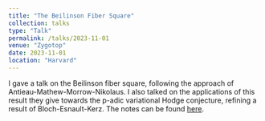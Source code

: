 ```yaml
---
title: "The Beilinson Fiber Square"
collection: talks
type: "Talk"
permalink: /talks/2023-11-01
venue: "Zygotop"
date: 2023-11-01
location: "Harvard"
---
```


I gave a talk on the Beilinson fiber square, following the approach of Antieau-Mathew-Morrow-Nikolaus. I also talked on the applications of this result they give towards the p-adic variational Hodge conjecture, refining a result of Bloch-Esnault-Kerz. The notes can be found [here](https://dpentland.github.io/files/beilinson_fiber.pdf).
